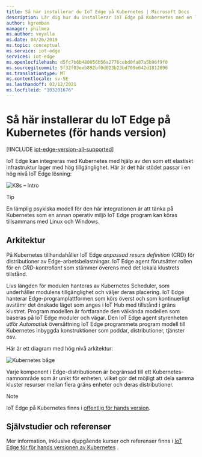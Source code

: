 ```yaml
---
title: Så här installerar du IoT Edge på Kubernetes | Microsoft Docs
description: Lär dig hur du installerar IoT Edge på Kubernetes med en lokal miljö för utvecklings kluster
author: kgremban
manager: philmea
ms.author: veyalla
ms.date: 04/26/2019
ms.topic: conceptual
ms.service: iot-edge
services: iot-edge
ms.openlocfilehash: d5fc7b6b480056b56a2776cebd0fa87a5b96f9f0
ms.sourcegitcommit: 5f32f03eeb892bf0d023b23bd709e642d1812696
ms.translationtype: MT
ms.contentlocale: sv-SE
ms.lasthandoff: 03/12/2021
ms.locfileid: "103201676"
---
```

# <a name="how-to-install-iot-edge-on-kubernetes-preview"></a>Så här installerar du IoT Edge på Kubernetes (för hands version)

[!INCLUDE [iot-edge-version-all-supported](../../includes/iot-edge-version-all-supported.md)]

IoT Edge kan integreras med Kubernetes med hjälp av den som ett elastiskt infrastruktur lager med hög tillgänglighet. Här är det här stödet passar i en hög nivå IoT Edge lösning:

![K8s – Intro](./media/how-to-install-iot-edge-kubernetes/kubernetes-model.png)

>[!TIP]
>En lämplig psykiska modell för den här integrationen är att tänka på Kubernetes som en annan operativ miljö IoT Edge program kan köras tillsammans med Linux och Windows.

## <a name="architecture"></a>Arkitektur 
På Kubernetes tillhandahåller IoT Edge *anpassad resurs definition* (CRD) för distributioner av Edge-arbetsbelastningar. IoT Edge agent förutsätter rollen för en  *CRD-kontrollant* som stämmer överens med det lokala klustrets tillstånd.

Livs längden för modulen hanteras av Kubernetes Scheduler, som underhåller modulens tillgänglighet och väljer deras placering. IoT Edge hanterar Edge-programplattformen som körs överst och som kontinuerligt avstämr det önskade läget som anges i IoT Hub med tillstånd i gräns klustret. Program modellen är fortfarande den välkända modellen som baseras på IoT Edge moduler och vägar. Den IoT Edge agent styrenheten utför *Automatisk* översättning IoT Edge programmets program modell till Kubernetes inbyggda konstruktioner som poddar, distributioner, tjänster osv.

Här är ett diagram med hög nivå arkitektur:

![Kubernetes båge](./media/how-to-install-iot-edge-kubernetes/publicpreview-refresh-kubernetes.png)

Varje komponent i Edge-distributionen är begränsad till ett Kubernetes-namnområde som är unikt för enheten, vilket gör det möjligt att dela samma kluster resurser mellan flera gräns enheter och deras distributioner.

>[!NOTE]
>IoT Edge på Kubernetes finns i [offentlig för hands version](https://azure.microsoft.com/support/legal/preview-supplemental-terms/).

## <a name="tutorials-and-references"></a>Självstudier och referenser 

Mer information, inklusive djupgående kurser och referenser finns i [IoT Edge för för hands versionen av Kubernetes](https://aka.ms/edgek8sdoc) .
